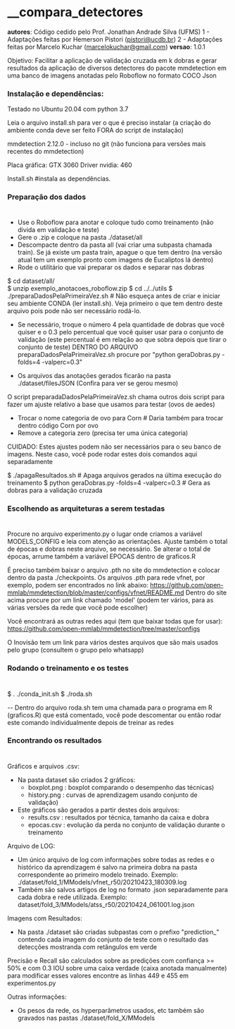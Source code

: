 # __compara_detectores
__autores__: Código cedido pelo Prof. Jonathan Andrade Silva (UFMS) 
             1 - Adaptações feitas por Hemerson Pistori (pistori@ucdb.br)
             2 - Adaptações feitas por Marcelo Kuchar (marcelokuchar@gmail.com)
__versao__: 1.0.1 

Objetivo: Facilitar a aplicação de validação cruzada em k dobras e gerar resultados da aplicação 
de diversos detectores do pacote mmdetection em uma banco de imagens anotadas pelo Roboflow no formato COCO Json

### Instalação e dependências:

Testado no Ubuntu 20.04 com python 3.7

Leia o arquivo install.sh para ver o que é preciso instalar
(a criação do ambiente conda deve ser feito FORA do script de instalação) 

mmdetection 2.12.0 - incluso no git 
(não funciona para versões mais recentes do mmdetection)

Placa gráfica: GTX 3060
Driver nvidia: 460


Install.sh #instala as dependências.


### Preparação dos dados
# 
- Use o Roboflow para anotar e coloque tudo como treinamento (não divida em validação e teste)
- Gere o .zip e coloque na pasta ./dataset/all 
- Descompacte dentro da pasta all (vai criar uma subpasta chamada train). Se já existe um pasta train, apague o que tem dentro (na versão atual tem um exemplo pronto com imagens de Eucaliptos lá dentro)
- Rode o utilitário que vai preparar os dados e separar nas dobras 

$ cd dataset/all/  
$ unzip exemplo_anotacoes_roboflow.zip
$ cd ../../utils
$ ./preparaDadosPelaPrimeiraVez.sh # Não esqueça antes de criar e iniciar seu ambiente CONDA (ler install.sh). Veja primeiro o que tem dentro deste arquivo pois pode não ser necessário rodá-lo.

- Se necessário, troque o número 4 pela quantidade de dobras que você quiser
  e o 0.3 pelo percentual que você quiser usar para o conjunto de validação
  (este percentual é em relação ao que sobra depois que tirar o conjunto de teste)
  DENTRO DO ARQUIVO preparaDadosPelaPrimeiraVez.sh 
  procure por "python geraDobras.py -folds=4 -valperc=0.3"

- Os arquivos das anotações gerados ficarão na pasta ./dataset/filesJSON
  (Confira para ver se gerou mesmo)

O script preparadaDadosPelaPrimeiraVez.sh chama outros dois script para
fazer um ajuste relativo a base que usamos para testar (ovos de aedes)
- Trocar o nome categoria de ovo para Corn # Daria também para trocar
                                             dentro código Corn por ovo
- Remove a categoria zero (precisa ter uma única categoria)

CUIDADO: Estes ajustes podem não ser necessários para o seu banco de imagens. 
Neste caso, você pode rodar estes dois comandos aqui separadamente

$ ./apagaResultados.sh  # Apaga arquivos gerados na última execução do treinamento
$ python geraDobras.py -folds=4 -valperc=0.3  # Gera as dobras para a validação cruzada 


### Escolhendo as arquiteturas a serem testadas
# 
Procure no arquivo experimento.py o lugar onde criamos a variável 
MODELS_CONFIG e leia com atenção as orientações. Ajuste também o total
de épocas e dobras neste arquivo, se necessário. Se alterar o total
de épocas, arrume também a variável EPOCAS dentro de graficos.R

É preciso também baixar o arquivo .pth no site do mmdetection e colocar dentro da
pasta ./checkpoints. Os arquivos .pth para rede vfnet, por exemplo, podem ser
encontrados no link abaixo:
https://github.com/open-mmlab/mmdetection/blob/master/configs/vfnet/README.md
Dentro do site acima procure por um link chamado 'model' (podem ter vários, para as várias versões da rede que você pode escolher)

Você encontrará as outras redes aqui (tem que baixar todas que for usar):
https://github.com/open-mmlab/mmdetection/tree/master/configs

O Inovisão tem um link para vários destes arquivos que são mais usados pelo grupo (consultem o grupo pelo whatsapp)


### Rodando o treinamento e os testes
# 

$ . ./conda_init.sh
$ ./roda.sh

-- Dentro do arquivo roda.sh tem uma chamada para o programa em R (graficos.R) que está comentado, você pode descomentar ou então rodar este comando individualmente depois de treinar as redes

### Encontrando os resultados
# 

Gráficos e arquivos .csv:
- Na pasta dataset são criados 2 gráficos:
  - boxplot.png : boxplot comparando o desempenho das técnicas)
  - history.png : curvas de aprendizagem usando conjunto de validação)
- Este gráficos são gerados a partir destes dois arquivos:
  - results.csv : resultados por técnica, tamanho da caixa e dobra
  - epocas.csv : evolução da perda no conjunto de validação durante o treinamento

Arquivo de LOG:
- Um único arquivo de log com informações sobre todas as redes e o
  histórico da aprendizagem é salvo na primeira dobra na pasta
  correspondente ao primeiro modelo treinado. Exemplo:
  ./dataset/fold_1/MModels/vfnet_r50/20210423_180309.log
- Também são salvos artigos de log no formato .json  separadamente
  para cada dobra e rede utilizada. Exemplo:
  dataset/fold_3/MModels/atss_r50/20210424_061001.log.json
 
  
Imagens com Resultados:
- Na pasta ./dataset são criadas subpastas com o prefixo
  "prediction_" contendo cada imagem do conjunto de teste com o
  resultado das detecções mostranda com retângulos em verde

Precisão e Recall são calculados sobre as predições com confiança >= 50% e com 0.3 IOU sobre uma caixa verdade (caixa anotada manualmente) para modificar esses valores encontre as linhas 449 e 455 em experimentos.py


Outras informações:
- Os pesos da rede, os hyperparâmetros usados, etc também são gravados nas pastas 
  ./dataset/fold_X/MModels

